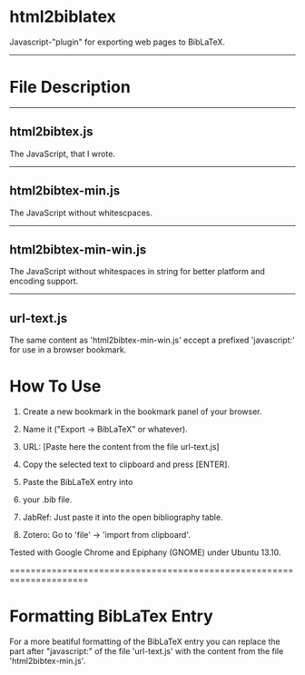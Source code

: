html2biblatex
=============

Javascript-"plugin" for exporting web pages to BibLaTeX.

--------------------------------------------------------

File Description
================
--------------
html2bibtex.js
--------------

The JavaScript, that I wrote.

------------------
html2bibtex-min.js
------------------

The JavaScript without whitescpaces.

----------------------
html2bibtex-min-win.js
----------------------

The JavaScript without whitespaces in string for better platform and encoding support.

-----------
url-text.js
-----------

The same content as 'html2bibtex-min-win.js' eccept a prefixed 'javascript:' for use in a browser bookmark.

How To Use
==========

 1. Create a new bookmark in the bookmark panel of your browser.
 2. Name it ("Export -> BibLaTeX" or whatever).
 3. URL: [Paste here the content from the file url-text.js]

 4. Copy the selected text to clipboard and press [ENTER].
 5. Paste the BibLaTeX entry into 
  1. your .bib file.
  2. JabRef: Just paste it into the open bibliography table.
  3. Zotero: Go to 'file' -> 'import from clipboard'.


Tested with Google Chrome and Epiphany (GNOME) under Ubuntu 13.10.


=====================================================================

Formatting BibLaTex Entry
=========================

For a more beatiful formatting of the BibLaTeX entry you can replace the part after "javascript:" of the file 'url-text.js' with the content from the file 'html2bibtex-min.js'.



